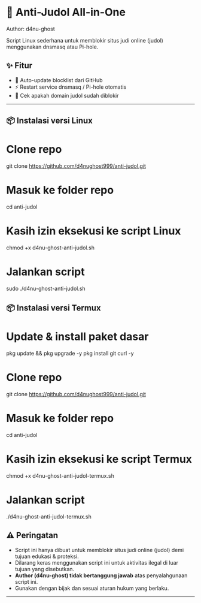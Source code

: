 # 🗿 Anti-Judol All-in-One
Author: d4nu-ghost  

Script Linux sederhana untuk memblokir situs judi online (judol) menggunakan dnsmasq atau Pi-hole.  

## ✨ Fitur
- 🔄 Auto-update blocklist dari GitHub  
- ⚡ Restart service dnsmasq / Pi-hole otomatis  
- 🔎 Cek apakah domain judol sudah diblokir  

---

## 📦 Instalasi versi Linux

# Clone repo
git clone https://github.com/d4nughost999/anti-judol.git

# Masuk ke folder repo
cd anti-judol

# Kasih izin eksekusi ke script Linux
chmod +x d4nu-ghost-anti-judol.sh

# Jalankan script
sudo ./d4nu-ghost-anti-judol.sh



## 📦 Instalasi versi Termux

# Update & install paket dasar
pkg update && pkg upgrade -y
pkg install git curl -y

# Clone repo
git clone https://github.com/d4nughost999/anti-judol.git

# Masuk ke folder repo
cd anti-judol

# Kasih izin eksekusi ke script Termux
chmod +x d4nu-ghost-anti-judol-termux.sh

# Jalankan script
./d4nu-ghost-anti-judol-termux.sh


## ⚠️ Peringatan
- Script ini hanya dibuat untuk memblokir situs judi online (judol) demi tujuan edukasi & proteksi.  
- Dilarang keras menggunakan script ini untuk aktivitas ilegal di luar tujuan yang disebutkan.  
- **Author (d4nu-ghost) tidak bertanggung jawab** atas penyalahgunaan script ini.  
- Gunakan dengan bijak dan sesuai aturan hukum yang berlaku.  

---
